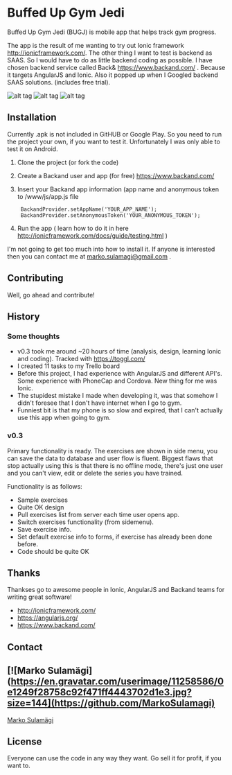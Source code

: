 # Buffed Up Gym Jedi

Buffed Up Gym Jedi (BUGJ) is mobile app that helps track gym progress. 

The app is the result of me wanting to try out Ionic framework http://ionicframework.com/. 
The other thing I want to test is backend as SAAS. So I would have to do as little backend coding as possible. 
I have chosen backend service called Back& https://www.backand.com/ . Because it targets AngularJS and Ionic. 
Also it popped up when I Googled backend SAAS solutions. (includes free trial). 

![alt tag](https://cloud.githubusercontent.com/assets/4674408/12341954/5e6d66cc-bb04-11e5-9cba-aed68d8aaf00.png)
![alt tag](https://cloud.githubusercontent.com/assets/4674408/12341955/5e8785c0-bb04-11e5-8b59-312e2958230e.png)
![alt tag](https://cloud.githubusercontent.com/assets/4674408/12341956/5e8bf2ae-bb04-11e5-86b0-655673e3b88d.png)

## Installation

Currently .apk is not included in GitHUB or Google Play. So you need to run the project your own, if you want to test it. Unfortunately I was only able to test it on Android.

1. Clone the project (or fork the code)
2. Create a Backand user and app (for free) https://www.backand.com/
3. Insert your Backand app information (app name and anonymous token to /www/js/app.js file

        BackandProvider.setAppName('YOUR_APP_NAME'); 
        BackandProvider.setAnonymousToken('YOUR_ANONYMOUS_TOKEN'); 
4. Run the app ( learn how to do it in here http://ionicframework.com/docs/guide/testing.html )

I'm not going to get too much into how to install it. If anyone is interested then you can contact me at marko.sulamagi@gmail.com .

## Contributing

Well, go ahead and contribute!

## History

### Some thoughts

* v0.3 took me around ~20 hours of time (analysis, design, learning Ionic and coding). Tracked with https://toggl.com/
* I created 11 tasks to my Trello board
* Before this project, I had experience with AngularJS and different API's. Some experience with PhoneCap and Cordova. New thing for me was Ionic.
* The stupidest mistake I made when developing it, was that somehow I didn't foresee that I don't have internet when I go to gym.
* Funniest bit is that my phone is so slow and expired, that I can't actually use this app when going to gym. 

### v0.3

Primary functionality is ready. The exercises are shown in side menu, you can save the data to database and user flow is fluent.
Biggest flaws that stop actually using this is that there is no offline mode, there's just one user and you can't view, edit or delete the 
series you have trained. 

Functionality is as follows: 

- Sample exercises
- Quite OK design 
- Pull exercises list from server each time user opens app.
- Switch exercises functionality (from sidemenu).
- Save exercise info.
- Set default exercise info to forms, if exercise has already been done before. 
- Code should be quite OK

## Thanks

Thankses go to awesome people in Ionic, AngularJS and Backand teams for writing great software!

* http://ionicframework.com/
* https://angularjs.org/
* https://www.backand.com/

## Contact

[![Marko Sulamägi](https://en.gravatar.com/userimage/11258586/0e1249f28758c92f471ff4443702d1e3.jpg?size=144](https://github.com/MarkoSulamagi) 
---
[Marko Sulamägi](https://github.com/MarkoSulamagi)

## License

Everyone can use the code in any way they want. Go sell it for profit, if you want to.